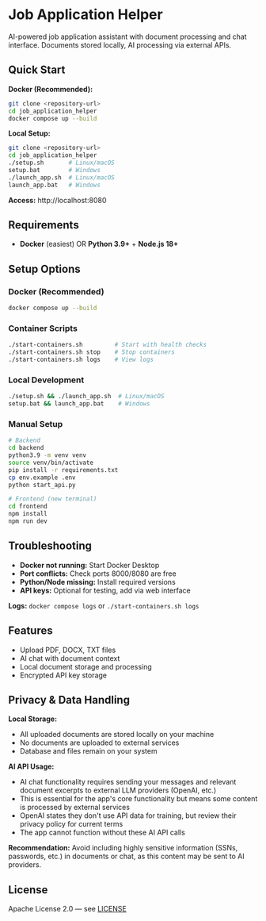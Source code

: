 # Job Application Helper

AI-powered job application assistant with document processing and chat interface. Documents stored locally, AI processing via external APIs.

## Quick Start

**Docker (Recommended):**
```bash
git clone <repository-url>
cd job_application_helper
docker compose up --build
```

**Local Setup:**
```bash
git clone <repository-url>
cd job_application_helper
./setup.sh       # Linux/macOS
setup.bat        # Windows
./launch_app.sh  # Linux/macOS
launch_app.bat   # Windows
```

**Access:** http://localhost:8080

## Requirements

- **Docker** (easiest) OR **Python 3.9+** + **Node.js 18+**

## Setup Options

### Docker (Recommended)
```bash
docker compose up --build
```

### Container Scripts
```bash
./start-containers.sh         # Start with health checks
./start-containers.sh stop    # Stop containers
./start-containers.sh logs    # View logs
```

### Local Development
```bash
./setup.sh && ./launch_app.sh  # Linux/macOS
setup.bat && launch_app.bat    # Windows
```

### Manual Setup
```bash
# Backend
cd backend
python3.9 -m venv venv
source venv/bin/activate
pip install -r requirements.txt
cp env.example .env
python start_api.py

# Frontend (new terminal)
cd frontend
npm install
npm run dev
```

## Troubleshooting

- **Docker not running:** Start Docker Desktop
- **Port conflicts:** Check ports 8000/8080 are free
- **Python/Node missing:** Install required versions
- **API keys:** Optional for testing, add via web interface

**Logs:** `docker compose logs` or `./start-containers.sh logs`

## Features
- Upload PDF, DOCX, TXT files
- AI chat with document context
- Local document storage and processing
- Encrypted API key storage

## Privacy & Data Handling

**Local Storage:**
- All uploaded documents are stored locally on your machine
- No documents are uploaded to external services
- Database and files remain on your system

**AI API Usage:**
- AI chat functionality requires sending your messages and relevant document excerpts to external LLM providers (OpenAI, etc.)
- This is essential for the app's core functionality but means some content is processed by external services
- OpenAI states they don't use API data for training, but review their privacy policy for current terms
- The app cannot function without these AI API calls

**Recommendation:** Avoid including highly sensitive information (SSNs, passwords, etc.) in documents or chat, as this content may be sent to AI providers.

## License
Apache License 2.0 — see [LICENSE](LICENSE) 